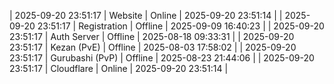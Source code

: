 | 2025-09-20 23:51:17 | Website | Online | 2025-09-20 23:51:14 |
| 2025-09-20 23:51:17 | Registration | Offline | 2025-09-09 16:40:23 |
| 2025-09-20 23:51:17 | Auth Server | Offline | 2025-08-18 09:33:31 |
| 2025-09-20 23:51:17 | Kezan (PvE) | Offline | 2025-08-03 17:58:02 |
| 2025-09-20 23:51:17 | Gurubashi (PvP) | Offline | 2025-08-23 21:44:06 |
| 2025-09-20 23:51:17 | Cloudflare | Online | 2025-09-20 23:51:14 |

